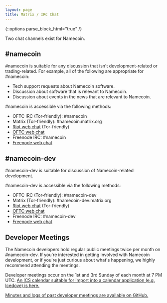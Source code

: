 ```yaml
---
layout: page
title: Matrix / IRC Chat
---
```


{::options parse_block_html="true" /}

Two chat channels exist for Namecoin.

## #namecoin

\#namecoin is suitable for any discussion that isn't development-related or trading-related.  For example, all of the following are appropriate for #namecoin:

* Tech support requests about Namecoin software.
* Discussion about software that is relevant to Namecoin.
* Discussion about events in the news that are relevant to Namecoin.

\#namecoin is accessible via the following methods:

* OFTC IRC (Tor-friendly): #namecoin
* Matrix (Tor-friendly): #namecoin:matrix.org
* [Riot web chat](https://riot.im/app/#/room/#namecoin:matrix.org) (Tor-friendly)
* [OFTC web chat](https://webchat.oftc.net/?channels=%23namecoin)
* Freenode IRC: #namecoin
* [Freenode web chat](https://webchat.freenode.net/?channels=%23namecoin)

## #namecoin-dev

\#namecoin-dev is suitable for discussion of Namecoin-related development.

\#namecoin-dev is accessible via the following methods:

* OFTC IRC (Tor-friendly): #namecoin-dev
* Matrix (Tor-friendly): #namecoin-dev:matrix.org
* [Riot web chat](https://riot.im/app/#/room/#namecoin-dev:matrix.org) (Tor-friendly)
* [OFTC web chat](https://webchat.oftc.net/?channels=%23namecoin-dev)
* Freenode IRC: #namecoin-dev
* [Freenode web chat](https://webchat.freenode.net/?channels=%23namecoin-dev)

## Developer Meetings

The Namecoin developers hold regular public meetings twice per month on #namecoin-dev.  If you're interested in getting involved with Namecoin development, or if you're just curious about what's happening, we highly recommend attending the meetings.

Developer meetings occur on the 1st and 3rd Sunday of each month at 7 PM UTC.  [An ICS calendar suitable for import into a calendar application (e.g. Icedove) is here.](Namecoin-Development-Meetings.ics)

[Minutes and logs of past developer meetings are available on GitHub.](https://github.com/midnightmagic/namecoin-meeting)
